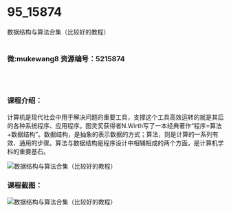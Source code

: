 # 95_15874
数据结构与算法合集（比较好的教程）
<br/></br>
<h3>微:mukewang8 资源编号：5215874</h3>
<br/></br>
<h3>课程介绍：</h3>
<p>计算机是现代社会中用于解决问题的重要工具，支撑这个工具高效运转的就是其后的各种系统程序、应用程序。图灵奖获得者N.Wirth写了一本经典著作“程序=算法+数据结构”。数据结构，是抽象的表示数据的方式；算法，则是计算的一系列有效、通用的步骤。算法与数据结构是程序设计中相辅相成的两个方面，是计算机学科的重要基石。</p>
<p><img src="https://www.ko996.com/wp-content/uploads/img/2020/10/2-83-300x157.png" alt="数据结构与算法合集（比较好的教程）"></p>
<div class="info-desc">
<h3>课程截图：</h3>
<p><img src="https://www.ko996.com/wp-content/uploads/img/2020/10/2-103.png" alt="数据结构与算法合集（比较好的教程）"></p>


			
</div>
